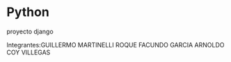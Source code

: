 # Python
proyecto django

Integrantes:GUILLERMO MARTINELLI
            ROQUE FACUNDO GARCIA
            ARNOLDO COY VILLEGAS
            
